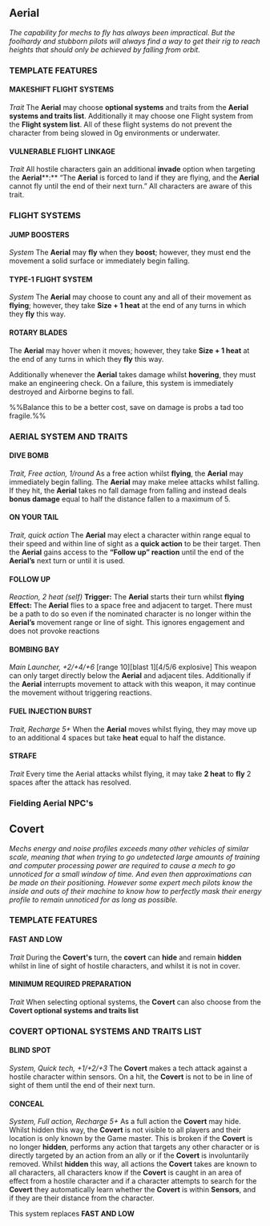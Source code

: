 ## Aerial
*The capability for mechs to fly has always been impractical. But the foolhardy and stubborn pilots will always find a way to get their rig to reach heights that should only be achieved by falling from orbit.*

### TEMPLATE FEATURES
#### MAKESHIFT FLIGHT SYSTEMS
*Trait*
The **Aerial** may choose **optional systems** and traits from the **Aerial systems and traits list**. Additionally it may choose one Flight system from the **Flight system list**. All of these flight systems do not prevent the character from being slowed in 0g environments or underwater.

#### VULNERABLE FLIGHT LINKAGE
*Trait*
All hostile characters gain an additional **invade** option when targeting the **Aerial****:** “The **Aerial** is forced to land if they are flying, and the **Aerial** cannot fly until the end of their next turn.” All characters are aware of this trait.

### FLIGHT SYSTEMS
#### JUMP BOOSTERS
*System*
The **Aerial** may **fly** when they **boost**; however, they must end the movement a solid surface or immediately begin falling.

#### TYPE-1 FLIGHT SYSTEM
*System*
The **Aerial** may choose to count any and all of their movement as **flying**; however, they take **Size + 1 heat** at the end of any turns in which they **fly** this way.

#### ROTARY BLADES
The **Aerial** may hover when it moves; however, they take **Size + 1 heat** at the end of any turns in which they **fly** this way.

Additionally whenever the **Aerial** takes damage whilst **hovering**, they must make an engineering check. On a failure, this system is immediately destroyed and Airborne begins to fall.

%%Balance this to be a better cost, save on damage is probs a tad too fragile.%%

### AERIAL SYSTEM AND TRAITS
#### DIVE BOMB
*Trait, Free action, 1/round*
As a free action whilst **flying**, the **Aerial** may immediately begin falling. The **Aerial** may make melee attacks whilst falling. If they hit, the **Aerial** takes no fall damage from falling and instead deals **bonus damage** equal to half the distance fallen to a maximum of 5.

#### ON YOUR TAIL
*Trait, quick action*
The **Aerial** may elect a character within range equal to their speed and within line of sight as a **quick action** to be their target. Then the **Aerial** gains access to the **“Follow up” reaction** until the end of the **Aerial’s** next turn or until it is used.

#### FOLLOW UP
*Reaction, 2 heat (self)*
**Trigger:** The **Aerial** starts their turn whilst **flying**
**Effect:** The **Aerial** flies to a space free and adjacent to target. There must be a path to do so even if the nominated character is no longer within the **Aerial’s** movement range or line of sight. This ignores engagement and does not provoke reactions

#### BOMBING BAY
*Main Launcher, +2/+4/+6*
\[range 10\]\[blast 1\]\[4/5/6 explosive\]
This weapon can only target directly below the **Aerial** and adjacent tiles. Additionally if the **Aerial** interrupts movement to attack with this weapon, it may continue the movement without triggering reactions.

#### FUEL INJECTION BURST
*Trait, Recharge 5+*
When the **Aerial** moves whilst flying, they may move up to an additional 4 spaces but take **heat** equal to half the distance.

#### STRAFE
*Trait*
Every time the Aerial attacks whilst flying, it may take **2 heat** to **fly** 2 spaces after the attack has resolved.

### Fielding Aerial NPC's


## Covert
*Mechs energy and noise profiles exceeds many other vehicles of similar scale, meaning that when trying to go undetected large amounts of training and computer processing power are required to cause a mech to go unnoticed for a small window of time. And even then approximations can be made on their positioning. However some expert mech pilots know the inside and outs of their machine to know how to perfectly mask their energy profile to remain unnoticed for as long as possible.*

### TEMPLATE FEATURES
#### FAST AND LOW
*Trait*
During the **Covert's** turn, the **covert** can **hide** and remain **hidden** whilst in line of sight of hostile characters, and whilst it is not in cover.

#### MINIMUM REQUIRED PREPARATION
*Trait*
When selecting optional systems, the **Covert** can also choose from the **Covert optional systems and traits list**

### COVERT OPTIONAL SYSTEMS AND TRAITS LIST
#### BLIND SPOT
*System, Quick tech, +1/+2/+3*
The **Covert** makes a tech attack against a hostile character within sensors. On a hit, the **Covert** is not to be in line of sight of them until the end of their next turn.

#### CONCEAL
*System, Full action, Recharge 5+*
As a full action the **Covert** may hide. Whilst hidden this way, the **Covert** is not visible to all players and their location is only known by the Game master. This is broken if the **Covert** is no longer **hidden**, performs any action that targets any other character or is directly targeted by an action from an ally or if the **Covert** is involuntarily removed. Whilst **hidden** this way, all actions the **Covert** takes are known to all characters, all characters know if the **Covert** is caught in an area of effect from a hostile character and if a character attempts to search for the **Covert** they automatically learn whether the **Covert** is within **Sensors**, and if they are their distance from the character.

This system replaces **FAST AND LOW**


